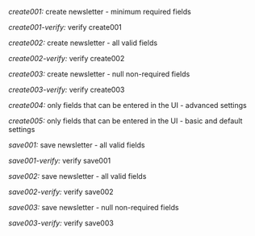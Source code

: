 *create001:* create newsletter - minimum required fields

*create001-verify:* verify create001

*create002:* create newsletter - all valid fields

*create002-verify:* verify create002

*create003:* create newsletter - null non-required fields

*create003-verify:*  verify create003

*create004:* only fields that can be entered in the UI - advanced settings

*create005:* only fields that can be entered in the UI - basic and default settings

*save001:* save newsletter - all valid fields

*save001-verify:* verify save001

*save002:* save newsletter - all valid fields

*save002-verify:* verify save002

*save003:* save newsletter - null non-required fields

*save003-verify:* verify save003